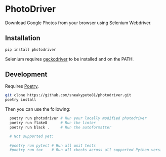 # PhotoDriver

Download Google Photos from your browser using Selenium Webdriver.

## Installation

```sh
pip install photodriver
```

Selenium requires [geckodriver](https://github.com/mozilla/geckodriver/releases) to be installed and on the PATH.

## Development

Requires [Poetry](https://poetry.eustace.io/).

```sh
git clone https://github.com/sneakypete81/photodriver.git
poetry install
```

Then you can use the following:

```sh
  poetry run photodriver # Run your locally modified photodriver
  poetry run flake8      # Run the linter
  poetry run black .     # Run the autoformatter

  # Not supported yet:
  
  #poetry run pytest # Run all unit tests
  #poetry run tox    # Run all checks across all supported Python versions
```
